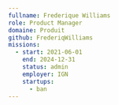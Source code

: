 ```yaml
---
fullname: Frederique Williams
role: Product Manager
domaine: Produit
github: FrederiqWilliams
missions:
  - start: 2021-06-01
    end: 2024-12-31
    status: admin
    employer: IGN
    startups:
      - ban
---
```

